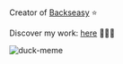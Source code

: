 Creator of [Backseasy](https://backseasy.com) ⭐

Discover my work: [here](https://icegreen-dev.vercel.app/) 🧑🏻‍💻


![duck-meme](https://github.com/Icegreeen/Icegreeen/assets/56550632/7dd3145b-24da-44e6-80f2-d453e3fbd710)
